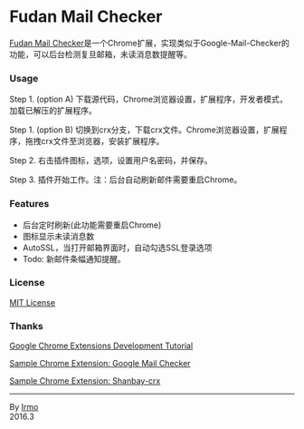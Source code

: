 # Fudan Mail Checker

[Fudan Mail Checker](https://github.com/irmowan/Fudan-Mail-Checker)是一个Chrome扩展，实现类似于Google-Mail-Checker的功能，可以后台检测复旦邮箱，未读消息数提醒等。

### Usage

Step 1. (option A) 下载源代码，Chrome浏览器设置，扩展程序，开发者模式，加载已解压的扩展程序。

Step 1. (option B) 切换到crx分支，下载crx文件。Chrome浏览器设置，扩展程序，拖拽crx文件至浏览器，安装扩展程序。

Step 2. 右击插件图标，选项，设置用户名密码，并保存。

Step 3. 插件开始工作。注：后台自动刷新邮件需要重启Chrome。

### Features

- 后台定时刷新(此功能需要重启Chrome)
- 图标显示未读消息数
- AutoSSL，当打开邮箱界面时，自动勾选SSL登录选项
- Todo: 新邮件条幅通知提醒。

### License

[MIT License](https://github.com/irmowan/Fudan-Mail-Checker/blob/master/LICENSE)

### Thanks

[Google Chrome Extensions Development Tutorial](https://developer.chrome.com/extensions)

[Sample Chrome Extension: Google Mail Checker](https://developer.chrome.com/extensions/samples#google-mail-checker)

[Sample Chrome Extension: Shanbay-crx](https://github.com/jinntrance/shanbay-crx)

---

By [Irmo](https://github.com/irmowan)
<br>
2016.3
